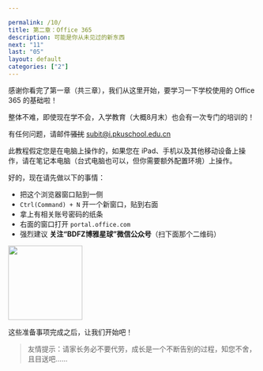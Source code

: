 ```yaml
---

permalink: /10/
title: 第二章：Office 365
description: 可能是你从未见过的新东西
next: "11"
last: "05"
layout: default
categories: ["2"]
---
```

<script>
  document.addEventListener('DOMContentLoaded',function(){
    if (typeof(Storage) !== "undefined")
    {
      localStorage.setItem("step", "/10/");
    }
  });
</script>


感谢你看完了第一章（共三章），我们从这里开始，要学习一下学校使用的 Office 365 的基础啦！

整体不难，即使现在学不会，入学教育（大概8月末）也会有一次专门的培训的！

有任何问题，请邮件~~骚扰~~ <subit@i.pkuschool.edu.cn>

此教程假定您是在电脑上操作的，如果您在 iPad、手机以及其他移动设备上操作，请在笔记本电脑（台式电脑也可以，但你需要额外配置环境）上操作。

好的，现在请先做以下的事情：

- 把这个浏览器窗口贴到一侧
- ```Ctrl(Command) + N``` 开一个新窗口，贴到右面
- 拿上有相关账号密码的纸条
- 右面的窗口打开 ```portal.office.com```
- 强烈建议 **关注“BDFZ博雅星球”微信公众号**（扫下面那个二维码）

<img src="https://pkuschool.github.io/SubIT/src/boya-logo.jpg" class="materialboxed" width="150" height="150">
<!-- - 感兴趣的话也可以关注一下 “微软 Office 365” 公众号，查看更多技巧 -->

这些准备事项完成之后，让我们开始吧！

> 友情提示：请家长务必不要代劳，成长是一个不断告别的过程，知您不舍，且目送吧……
